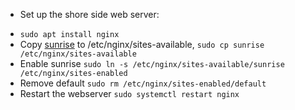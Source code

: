 * Set up the shore side web server:

- `sudo apt install nginx`
- Copy [sunrise](../SystemFiles/sunrise) to /etc/nginx/sites-available, `sudo cp sunrise /etc/nginx/sites-available`
- Enable sunrise `sudo ln -s /etc/nginx/sites-available/sunrise /etc/nginx/sites-enabled`
- Remove default `sudo rm /etc/nginx/sites-enabled/default`
- Restart the webserver `sudo systemctl restart nginx`
